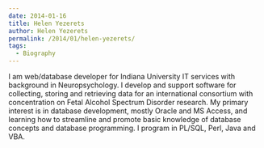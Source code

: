 ```yaml
---
date: 2014-01-16
title: Helen Yezerets
author: Helen Yezerets
permalink: /2014/01/helen-yezerets/
tags:
  - Biography
---
```

I am web/database developer for Indiana University IT services with background in Neuropsychology. I develop and support software for collecting, storing and retrieving data for an international consortium with concentration on Fetal Alcohol Spectrum Disorder research. My primary interest is in database development, mostly Oracle and MS Access, and learning how to streamline and promote basic knowledge of database concepts and database programming. I program in PL/SQL, Perl, Java and VBA.
